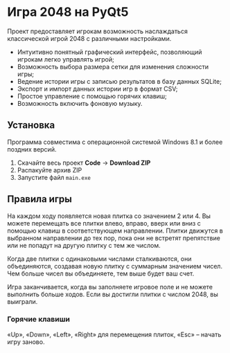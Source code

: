 # Игра 2048 на PyQt5

Проект предоставляет игрокам возможность наслаждаться классической игрой 2048 с различными настройками.
- Интуитивно понятный графический интерфейс, позволяющий игрокам легко управлять игрой;
- Возможность выбора размера сетки для изменения сложности игры;
- Ведение истории игры с записью результатов в базу данных SQLite;
- Экспорт и импорт данных истории игр в формат CSV;
- Простое управление с помощью горячих клавиш;
- Возможность включить фоновую музыку.

## Установка

Программа совместима с операционной системой Windows 8.1 и более поздних версий.

1. Скачайте весь проект **Code** -> **Download ZIP**
2. Распакуйте архив ZIP
3. Запустите файл `main.exe`

## Правила игры
На каждом ходу появляется новая плитка со значением 2 или 4. Вы можете перемещать все плитки влево, вправо, вверх или вниз с помощью клавиш в соответствующем направлении. Плитки движутся в выбранном направлении до тех пор, пока они не встретят препятствие или не попадут на другую плитку с тем же числом.

Когда две плитки с одинаковыми числами сталкиваются, они объединяются, создавая новую плитку с суммарным значением чисел. Чем больше чисел вы объединяете, тем выше будет ваш счет.

Игра заканчивается, когда вы заполняете игровое поле и не можете выполнить больше ходов. Если вы достигли плитки с числом 2048, вы выиграли.

### Горячие клавиши
«Up», «Down», «Left», «Right» для перемещения плиток, «Esc» – начать игру заново.
